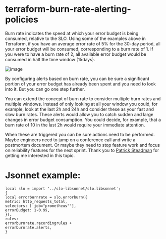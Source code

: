 # terraform-burn-rate-alerting-policies

Burn rate indicates the speed at which your error budget is being consumed, relative to the SLO. Using some of the examples above in Terraform, if you have an average error rate of 5% for the 30-day period, all your error budget will be consumed, corresponding to a burn rate of 1. If you were to have a burn rate of 2, all available error budget would be consumed in half the time window (15days).

 
![image](https://user-images.githubusercontent.com/20936398/201249900-249944c4-9c08-40fc-8ae2-ac55fa258da0.png)


By configuring alerts based on burn rate, you can be sure a significant portion of your error budget has already been spent and you need to look into it. But you can go one step further.

You can extend the concept of burn rate to consider multiple burn rates and multiple windows. Instead of only looking at all your window you could, for example, look at the last 2h and 24h and consider these as your fast and slow burn rates. These alerts would allow you to catch sudden and large changes in error budget consumption. You could decide, for example,  that a burn rate of 10 in the last 2h would require your immediate attention.

When these are triggered you can be sure actions need to be performed. Maybe engineers need to jump on a conference call and write a postmortem document. Or maybe they need to stop feature work and focus on reliability features for the next sprint. Thank you to [Patrick Steadman](https://www.github.com/ptsteadman) for getting me interested in this topic. 

# Jsonnet example: 

```jsonnet
local slo = import '../slo-libsonnet/slo.libsonnet';
{
local errorburnrate = slo.errorburn({
metric: http_requests_total,
selectors: ['job="prometheus"'],
errorBudget: 1-0.99,
}),
rules:
errorburnrate.recordingrules +
errorburnrate.alerts,
}
```
